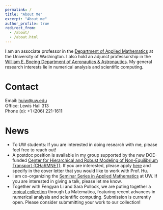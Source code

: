 ```yaml
---
permalink: /
title: "About Me"
excerpt: "About me"
author_profile: true
redirect_from: 
  - /about/
  - /about.html
---
```


I am an associate professor in the [Department of Applied Mathematics](https://amath.washington.edu) at the University of Washington. I also hold an adjunct professorship in the [William E. Boeing Department of Aeronautics & Astronautics](https://www.aa.washington.edu/). My general research interests lie in numerical analysis and scientific computing.

Contact
======
Email: hujw@uw.edu\
Office: Lewis Hall 313\
Phone (o): +1 (206) 221-1611


News
======
- To UW students: If you are interested in doing research with me, please feel free to reach out!
- A postdoc position is available in my group supported by the new DOE-funded [Center for Hierarchical and Robust Modeling of Non-Equilibrium Transport (CHaRMNET)](https://charmnet-mmicc.github.io/). If you are interested, please apply [here](https://www.mathjobs.org/jobs/list/20601) and specify in the cover letter that you would like to work with Prof. Hu. 
- I am co-organizing the [Seminar Series in Applied Mathematics](https://sites.google.com/uw.edu/seminar-in-applied-mathematics/home) at UW. If you are interested in giving a talk, please let me know.
- Together with Fengyan Li and Sara Pollock, we are puting together a [topical collection](https://www.springer.com/journal/44007/updates/23692654) through La Matematica, featuring recent advances in numerical analysis and scientific computing. Submission is currently open. Please consider submmitting your work to our collection!
